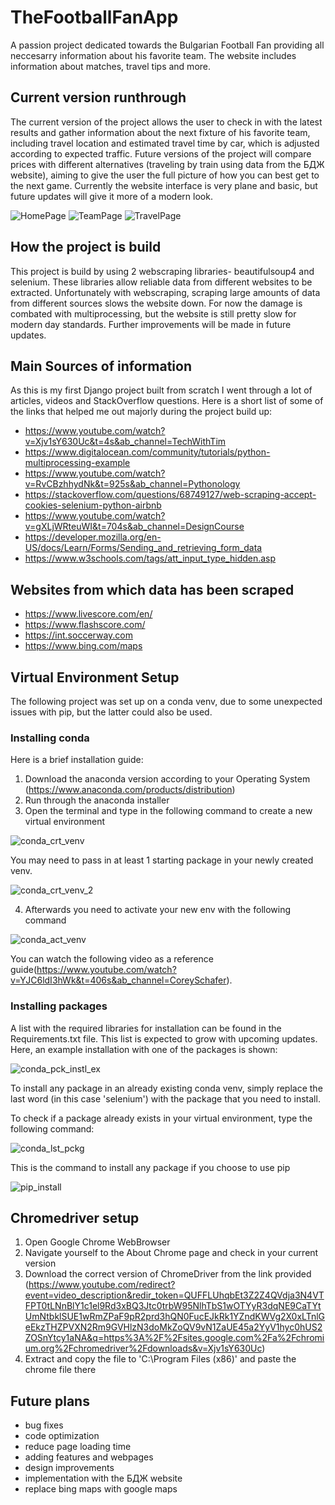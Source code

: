 # TheFootballFanApp
A passion project dedicated towards the Bulgarian Football Fan providing all neccesarry information about his favorite team. The website includes information about matches, travel tips and more.


## Current version runthrough
The current version of the project allows the user to check in with the latest results and gather information about the next fixture of his favorite team, including travel location and estimated travel time by car, which is adjusted according to expected traffic. Future versions of the project will compare prices with different alternatives (traveling by train using data from the БДЖ website), aiming to give the user the full picture of how you can best get to the next game. Currently the website interface is very plane and basic, but future updates will give it more of a modern look.

![HomePage](https://user-images.githubusercontent.com/71731579/193261077-7c1854fe-e440-48ae-ac99-20d3ff3718ec.PNG)
![TeamPage](https://user-images.githubusercontent.com/71731579/193261098-cbaedcfd-e309-4e82-9b9d-9bb932d6b377.PNG)
![TravelPage](https://user-images.githubusercontent.com/71731579/193261103-c5a2a9f6-7c1a-420b-be36-5cf890a8d214.PNG)


## How the project is build
This project is build by using 2 webscraping libraries- beautifulsoup4 and selenium. These libraries allow reliable data from different websites to be extracted. Unfortunately with webscraping, scraping large amounts of data from different sources slows the website down. For now the damage is combated with multiprocessing, but the website is still pretty slow for modern day standards. Further improvements will be made in future updates.


## Main Sources of information
As this is my first Django project built from scratch I went through a lot of articles, videos and StackOverflow questions. Here is a short list of some of the links that helped me out majorly during the project build up:
- https://www.youtube.com/watch?v=Xjv1sY630Uc&t=4s&ab_channel=TechWithTim
- https://www.digitalocean.com/community/tutorials/python-multiprocessing-example
- https://www.youtube.com/watch?v=RvCBzhhydNk&t=925s&ab_channel=Pythonology
- https://stackoverflow.com/questions/68749127/web-scraping-accept-cookies-selenium-python-airbnb
- https://www.youtube.com/watch?v=gXLjWRteuWI&t=704s&ab_channel=DesignCourse
- https://developer.mozilla.org/en-US/docs/Learn/Forms/Sending_and_retrieving_form_data
- https://www.w3schools.com/tags/att_input_type_hidden.asp


## Websites from which data has been scraped
- https://www.livescore.com/en/
- https://www.flashscore.com/
- https://int.soccerway.com
- https://www.bing.com/maps


## Virtual Environment Setup
The following project was set up on a conda venv, due to some unexpected issues with pip, but the latter could also be used.

### Installing conda
Here is a brief installation guide:
1) Download the anaconda version according to your Operating System (https://www.anaconda.com/products/distribution)
2) Run through the anaconda installer
3) Open the terminal and type in the following command to create a new virtual environment

![conda_crt_venv](https://user-images.githubusercontent.com/71731579/193061314-ff8a9de5-1539-4e52-b888-42b7c5b625bd.PNG)

You may need to pass in at least 1 starting package in your newly created venv.

![conda_crt_venv_2](https://user-images.githubusercontent.com/71731579/193061968-2710b61c-2b4d-4e6e-9f91-d7f1a51e5ac8.PNG)

4) Afterwards you need to activate your new env with the following command

![conda_act_venv](https://user-images.githubusercontent.com/71731579/193062061-f3d0b302-e409-476b-8cd2-8ad37711109d.PNG)

You can watch the following video as a reference guide(https://www.youtube.com/watch?v=YJC6ldI3hWk&t=406s&ab_channel=CoreySchafer). 

### Installing packages
A list with the required libraries for installation can be found in the Requirements.txt file. 
This list is expected to grow with upcoming updates.
Here, an example installation with one of the packages is shown:

![conda_pck_instl_ex](https://user-images.githubusercontent.com/71731579/193052792-542e7965-0fa3-4983-aab7-af72fdb6e407.PNG)

To install any package in an already existing conda venv, simply replace the last word (in this case 'selenium') with the package that you need to install.

To check if a package already exists in your virtual environment, type the following command:

![conda_lst_pckg](https://user-images.githubusercontent.com/71731579/193062178-75be49af-4b78-410a-a02b-b3a8ac396c1d.PNG)

This is the command to install any package if you choose to use pip

![pip_install](https://user-images.githubusercontent.com/71731579/193228762-5819ccb7-3950-4af6-89a9-97ed57283973.PNG)

## Chromedriver setup 
1) Open Google Chrome WebBrowser
2) Navigate yourself to the About Chrome page and check in your current version
3) Download the correct version of ChromeDriver from the link provided (https://www.youtube.com/redirect?event=video_description&redir_token=QUFFLUhqbEt3Z2Z4QVdja3N4VTFPT0tLNnBlY1c1el9Rd3xBQ3Jtc0trbW95NlhTbS1wOTYyR3dqNE9CaTYtUmNtbklSUE1wRmZPaF9pR2prd3hQN0FucEJkRk1YZndKWVg2X0xLTnlGeEkzTHZPVXN2Rm9GVHlzN3doMkZoQV9vN1ZaUE45a2YyV1hyc0hUS2ZOSnYtcy1aNA&q=https%3A%2F%2Fsites.google.com%2Fa%2Fchromium.org%2Fchromedriver%2Fdownloads&v=Xjv1sY630Uc)
4) Extract and copy the file to 'C:\Program Files (x86)\' and paste the chrome file there

## Future plans
- bug fixes
- code optimization
- reduce page loading time
- adding features and webpages
- design improvements
- implementation with the БДЖ website
- replace bing maps with google maps
